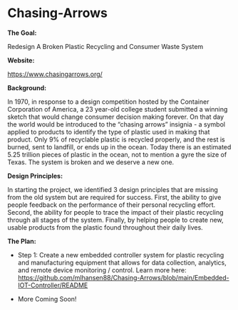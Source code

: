 # Chasing-Arrows
**The Goal:** 

Redesign A Broken Plastic Recycling and Consumer Waste System

**Website:** 

https://www.chasingarrows.org/

**Background:**

  In 1970, in response to a design competition hosted by the Container Corporation of America, a 23 year-old college student submitted a winning sketch that would change consumer decision making forever. On that day the world would be introduced to the “chasing arrows” insignia - a symbol applied to products to identify the type of plastic used in making that product.
  Only 9% of recyclable plastic is recycled properly, and the rest is burned, sent to landfill, or ends up in the ocean. Today there is an estimated 5.25 trillion pieces of plastic in the ocean, not to mention a gyre the size of Texas. The system is broken and we deserve a new one.
  
**Design Principles:**

In starting the project, we identified 3 design principles that are missing from the old system but are required for success. First, the ability to give people feedback on the performance of their personal recycling effort. Second, the ability for people to trace the impact of their plastic recycling through all stages of the system. Finally, by helping people to create new, usable products from the plastic found throughout their daily lives.

**The Plan:**

 - Step 1: Create a new embedded controller system for plastic recycling and manufacturing equipment that allows for data collection, analytics, and remote device monitoring / control. Learn more here: https://github.com/mlhansen88/Chasing-Arrows/blob/main/Embedded-IOT-Controller/README
  
 - More Coming Soon!
